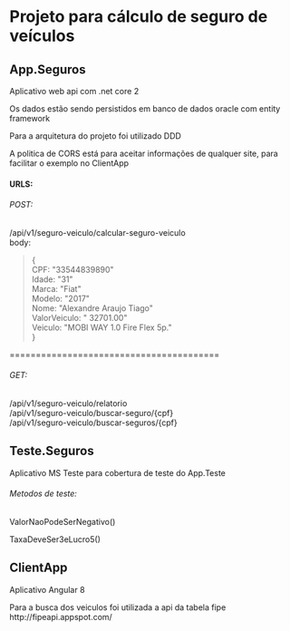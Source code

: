 
<h1>Projeto para cálculo de seguro de veículos</h1>

<h2>App.Seguros</h2>
<p>Aplicativo web api com .net core 2</p>
<p>Os dados estão sendo persistidos em banco de dados oracle com entity framework</p>
<p>Para a arquitetura do projeto foi utilizado DDD</p>
<p>A politica de CORS está para aceitar informações de qualquer site, para facilitar o exemplo no ClientApp</p>
<h4>URLS:</h4>
<h6>POST:</h6>
/api/v1/seguro-veiculo/calcular-seguro-veiculo<br />
body:
<blockquote>
{<br />
CPF: "33544839890"<br />
Idade: "31"<br />
Marca: "Fiat"<br />
Modelo: "2017"<br />
Nome: "Alexandre Araujo Tiago"<br />
ValorVeiculo: " 32701.00"<br />
Veiculo: "MOBI WAY 1.0 Fire Flex 5p."<br />
}
</blockquote>
========================================<br />
<h6>GET:</h6>
/api/v1/seguro-veiculo/relatorio<br />
/api/v1/seguro-veiculo/buscar-seguro/{cpf}<br />
/api/v1/seguro-veiculo/buscar-seguros/{cpf}



<h2>Teste.Seguros</h2>
<p>Aplicativo MS Teste para cobertura de teste do App.Teste</p>

<h6>Metodos de teste:</h6>
<p>ValorNaoPodeSerNegativo()</p>
<p>TaxaDeveSer3eLucro5()</p>


<h2>ClientApp</h2>
<p>Aplicativo Angular 8</p>
<p>Para a busca dos veiculos foi utilizada a api da tabela fipe http://fipeapi.appspot.com/</p>
